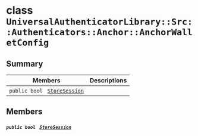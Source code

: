 # class `UniversalAuthenticatorLibrary::Src::Authenticators::Anchor::AnchorWalletConfig` 

## Summary

 Members                                | Descriptions                                
----------------------------------------|---------------------------------------------
`public bool ` [`StoreSession`](#class_universal_authenticator_library_1_1_src_1_1_authenticators_1_1_anchor_1_1_anchor_wallet_config_1ae4d3da2348535207baaa8f47001d7522) | 

## Members

##### `public bool ` [`StoreSession`](#class_universal_authenticator_library_1_1_src_1_1_authenticators_1_1_anchor_1_1_anchor_wallet_config_1ae4d3da2348535207baaa8f47001d7522) 

